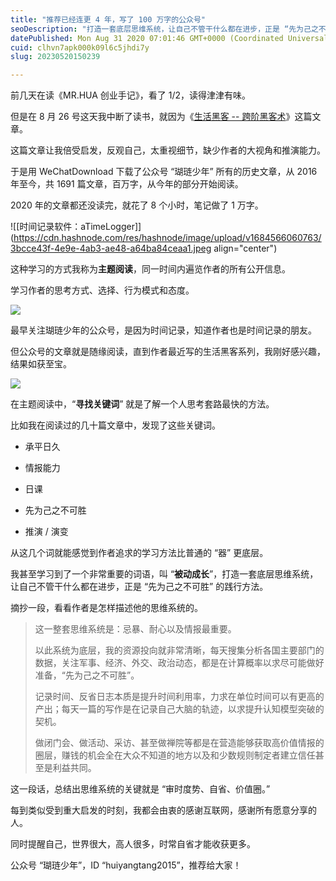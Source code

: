 ```yaml
---
title: "推荐已经连更 4 年，写了 100 万字的公众号"
seoDescription: "打造一套底层思维系统，让自己不管干什么都在进步，正是 “先为己之不可胜” 的践行方法。"
datePublished: Mon Aug 31 2020 07:01:46 GMT+0000 (Coordinated Universal Time)
cuid: clhvn7apk000k09l6c5jhdi7y
slug: 20230520150239

---
```


前几天在读《MR.HUA 创业手记》，看了 1/2，读得津津有味。

但是在 8 月 26 号这天我中断了读书，就因为《[生活黑客 -- 跨阶黑客术](https://mp.weixin.qq.com/s?__biz=MzA3ODA2MjA1MQ==&mid=2654874992&idx=1&sn=6050d99b1ec75e78a27912f78e024e4c&scene=21#wechat_redirect)》这篇文章。

这篇文章让我倍受启发，反观自己，太重视细节，缺少作者的大视角和推演能力。

于是用 WeChatDownload 下载了公众号 “瑚琏少年” 所有的历史文章，从 2016 年至今，共 1691 篇文章，百万字，从今年的部分开始阅读。

2020 年的文章都还没读完，就花了 8 个小时，笔记做了 1 万字。

![[时间记录软件：aTimeLogger]](https://cdn.hashnode.com/res/hashnode/image/upload/v1684566060763/3bcce43f-4e9e-4ab3-ae48-a64ba84ceaa1.jpeg align="center")

这种学习的方式我称为**主题阅读**，同一时间内遍览作者的所有公开信息。

学习作者的思考方式、选择、行为模式和态度。

![](url)

最早关注瑚琏少年的公众号，是因为时间记录，知道作者也是时间记录的朋友。

但公众号的文章就是随缘阅读，直到作者最近写的生活黑客系列，我刚好感兴趣，结果如获至宝。

![](url)

在主题阅读中，“**寻找关键词**” 就是了解一个人思考套路最快的方法。

比如我在阅读过的几十篇文章中，发现了这些关键词。

* 承平日久
    
* 情报能力
    
* 日课
    
* 先为己之不可胜
    
* 推演 / 演变
    

从这几个词就能感觉到作者追求的学习方法比普通的 “器” 更底层。

我甚至学习到了一个非常重要的词语，叫 “**被动成长**”，打造一套底层思维系统，让自己不管干什么都在进步，正是 “先为己之不可胜” 的践行方法。

摘抄一段，看看作者是怎样描述他的思维系统的。

> 这一整套思维系统是：忌暴、耐心以及情报最重要。
> 
> 以此系统为底层，我的资源投向就非常清晰，每天搜集分析各国主要部门的数据，关注军事、经济、外交、政治动态，都是在计算概率以求尽可能做好准备，“先为己之不可胜”。
> 
> 记录时间、反省日志本质是提升时间利用率，力求在单位时间可以有更高的产出；每天一篇的写作是在记录自己大脑的轨迹，以求提升认知模型突破的契机。
> 
> 做闭门会、做活动、采访、甚至做禅院等都是在营造能够获取高价值情报的圈层，赚钱的机会全在大众不知道的地方以及和少数规则制定者建立信任甚至是利益共同。

这一段话，总结出思维系统的关键就是 “审时度势、自省、价值圈。”

每到类似受到重大启发的时刻，我都会由衷的感谢互联网，感谢所有愿意分享的人。

同时提醒自己，世界很大，高人很多，时常自省才能收获更多。

公众号 “瑚琏少年”，ID “huiyangtang2015”，推荐给大家！
